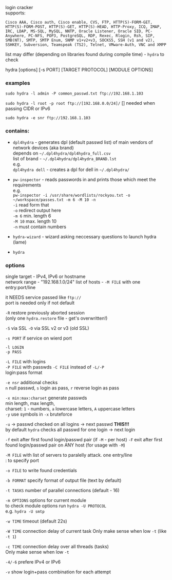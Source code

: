 login cracker  
supports:  
```
Cisco AAA, Cisco auth, Cisco enable, CVS, FTP, HTTP(S)-FORM-GET, HTTP(S)-FORM-POST, HTTP(S)-GET, HTTP(S)-HEAD, HTTP-Proxy, ICQ, IMAP, IRC, LDAP, MS-SQL, MySQL, NNTP, Oracle Listener, Oracle SID, PC-Anywhere, PC-NFS, POP3, PostgreSQL, RDP, Rexec, Rlogin, Rsh, SIP, SMB(NT), SMTP, SMTP Enum, SNMP v1+v2+v3, SOCKS5, SSH (v1 and v2), SSHKEY, Subversion, Teamspeak (TS2), Telnet, VMware-Auth, VNC and XMPP
```
list may differ (depending on libraries found during compile time) - `hydra` to check  

hydra [options]  [-s PORT]  [TARGET PROTOCOL]  [MODULE OPTIONS]

### examples
`sudo hydra -l admin -P common_passwd.txt ftp://192.168.1.103`

`sudo hydra -l root -p root ftp://[192.168.0.0/24]/`
[] needed when passing CIDR or IPv6

`sudo hydra -e snr ftp://192.168.1.103`


### contains:
- `dpl4hydra` - generates dpl (default passwd list) of main vendors of network devices (aka brand)  
depends on `~/.dpl4hydra/dpl4hydra_full.csv`  
list of brand - `~/.dpl4hydra/dpl4hydra_BRAND.lst`  
e.g.  
`dpl4hydra dell` - creates a dpl for dell in `~/.dpl4hydra/`  

- `pw-inspector` - reads passwords in and prints those which meet the requirements  
e.g.  
`pw-inspector -i /usr/share/wordlists/rockyou.txt -o ~/workspace/passes.txt -m 6 -M 10 -n`  
`-i` read form that  
`-o` redirect output here  
`-m 6` min. length 6  
`-M 10` max. length 10  
`-n` must contain numbers  

- `hydra-wizard` - wizard asking neccessary questions to launch hydra  
(lame)  

- `hydra`

### options
single target - IPv4, IPv6 or hostname  
network range - "192.168.1.0/24"
list of hosts - `-M FILE` with one entry:port/line

it NEEDS service passed like `ftp://`  
port is needed only if not default  

`-R` restore previously aborted session  
(only one `hydra.restore` file - get's overwritten!)

`-S` via SSL
`-O` via SSL v2 or v3 (old SSL)  

`-s PORT` if service on wierd port  

`-l LOGIN`  
`-p PASS`  

`-L FILE` with logins  
`-P FILE` with passwds
`-C FILE` instead of `-L/-P`  
login:pass format  

`-e nsr` additional checks  
`n` null passwd, `s` login as pass, `r` reverse login as pass

`-x min:max:charset` generate passwds  
min length, max length,  
charset: `1` - numbers, `a` lowercase letters, `A` uppercase letters  
`-y` use symbols in `-x` bruteforce  

`-u` -> passwd checked on all logins -> next passwd  **THIS!!!**  
by default `hydra` checks all passwd for one login -> next login  

`-f` exit after first found login/passwd pair (if `-M` - per host)
`-F` exit after first found login/passwd pair on ANY host (for usage with `-M`)

`-M FILE` with list of servers to paralelly attack.
one entry/line  
: to specify port  

`-o FILE` to write found credentials  

`-b FORMAT` specify format of output file (text by default)

`-t TASKS` number of parallel connections (default - 16)

`-m OPTIONS` options for current module  
to check module options run `hydra -U PROTOCOL`  
e.g. `hydra -U smtp`

`-w TIME` timeout (default 22s)  

`-W TIME` connection delay of current task
Only make sense when low `-t` (like `-t 1`)

`-c TIME` connection delay over all threads (tasks)  
Only make sense when low `-t`  

`-4/-6` prefere IPv4 or IPv6

`-v` show login+pass combination for each attempt